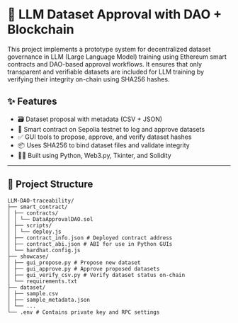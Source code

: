 # 🧠 LLM Dataset Approval with DAO + Blockchain

This project implements a prototype system for decentralized dataset governance in LLM (Large Language Model) training using Ethereum smart contracts and DAO-based approval workflows. It ensures that only transparent and verifiable datasets are included for LLM training by verifying their integrity on-chain using SHA256 hashes.

## ✨ Features

- 🗃️ Dataset proposal with metadata (CSV + JSON)
- 🔐 Smart contract on Sepolia testnet to log and approve datasets
- ✅ GUI tools to propose, approve, and verify dataset hashes
- 📦 Uses SHA256 to bind dataset files and validate integrity
- 🧑‍💻 Built using Python, Web3.py, Tkinter, and Solidity

---

## 📁 Project Structure
```
LLM-DAO-traceability/
├── smart_contract/
│ ├── contracts/
│ │ └── DataApprovalDAO.sol
│ ├── scripts/
│ │ └── deploy.js
│ ├── contract_info.json # Deployed contract address
│ ├── contract_abi.json # ABI for use in Python GUIs
│ └── hardhat.config.js
├── showcase/
│ ├── gui_propose.py # Propose new dataset
│ ├── gui_approve.py # Approve proposed datasets
│ ├── gui_verify_csv.py # Verify dataset status on-chain
│ └── requirements.txt
├── dataset/
│ ├── sample.csv
│ ├── sample_metadata.json
│ └── ...
└── .env # Contains private key and RPC settings

```
